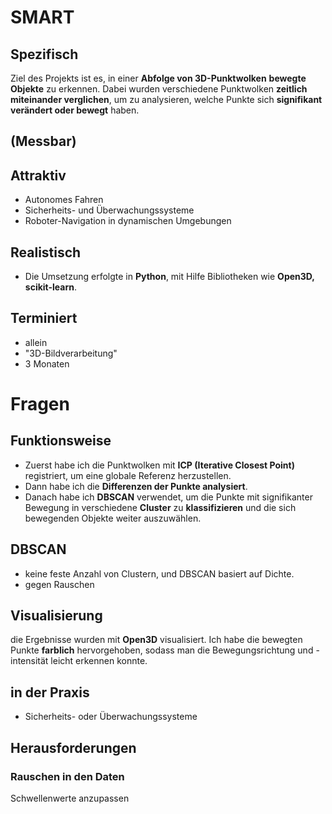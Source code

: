 # SMART 
## Spezifisch 
Ziel des Projekts ist es, in einer **Abfolge von 3D-Punktwolken** **bewegte Objekte** zu erkennen. 
Dabei wurden verschiedene Punktwolken **zeitlich miteinander verglichen**, um zu analysieren, welche Punkte sich **signifikant verändert oder bewegt** haben. 

## (Messbar) 


## Attraktiv 
- Autonomes Fahren 
- Sicherheits- und Überwachungssysteme 
- Roboter-Navigation in dynamischen Umgebungen 

## Realistisch 
- Die Umsetzung erfolgte in **Python**, mit Hilfe Bibliotheken wie **Open3D, scikit-learn**. 

## Terminiert 
- allein 
- "3D-Bildverarbeitung" 
- 3 Monaten 


# Fragen 
## Funktionsweise 
- Zuerst habe ich die Punktwolken mit **ICP (Iterative Closest Point)** registriert, um eine globale Referenz herzustellen. 
- Dann habe ich die **Differenzen der Punkte analysiert**. 
- Danach habe ich **DBSCAN** verwendet, um die Punkte mit signifikanter Bewegung in verschiedene **Cluster** zu **klassifizieren** und die sich bewegenden Objekte weiter auszuwählen. 

## DBSCAN 
- keine feste Anzahl von Clustern, und DBSCAN basiert auf Dichte. 
- gegen Rauschen 

## Visualisierung 
die Ergebnisse wurden mit **Open3D** visualisiert. 
Ich habe die bewegten Punkte **farblich** hervorgehoben, sodass man die Bewegungsrichtung und -intensität leicht erkennen konnte. 

## in der Praxis 
- Sicherheits- oder Überwachungssysteme 

## Herausforderungen 
### Rauschen in den Daten 
Schwellenwerte anzupassen 

